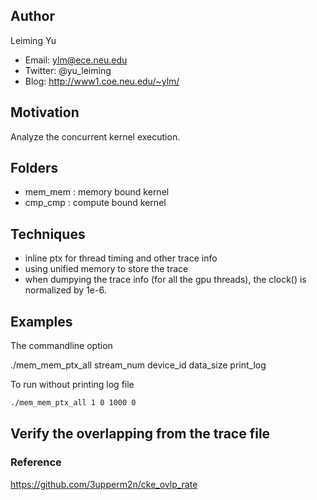 ## Author
Leiming Yu
* Email: ylm@ece.neu.edu
* Twitter: @yu_leiming
* Blog: http://www1.coe.neu.edu/~ylm/

## Motivation
Analyze the concurrent kernel execution.

## Folders
* mem_mem : memory bound kernel 
* cmp_cmp : compute bound kernel

## Techniques
* inline ptx for thread timing and other trace info
* using unified memory to store the trace
* when dumpying the trace info (for all the gpu threads), the clock() is normalized by 1e-6.


## Examples
The commandline option 

./mem_mem_ptx_all stream_num device_id data_size print_log

To run without printing log file
```bash
./mem_mem_ptx_all 1 0 1000 0
```

## Verify the overlapping from the trace file


### Reference
https://github.com/3upperm2n/cke_ovlp_rate
